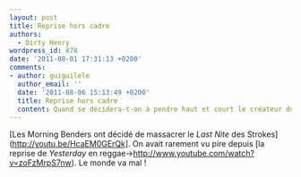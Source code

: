 ```yaml
---
layout: post
title: Reprise hors cadre
authors:
  - Dirty Henry
wordpress_id: 878
date: '2011-08-01 17:31:13 +0200'
comments:
- author: guiguilele
  author_email: ''
  date: '2011-08-06 15:13:49 +0200'
  title: Reprise hors cadre
  content: Quand se décidera-t-on à pendre haut et court le créateur du vocodeur ?
---
```

[Les Morning Benders ont décidé de massacrer le *Last Nite* des Strokes](http://youtu.be/HcaEM0GErQk]. On avait rarement vu pire depuis [la reprise de *Yesterday* en reggae->http://www.youtube.com/watch?v=zoFzMrpS7nw). Le monde va mal !
